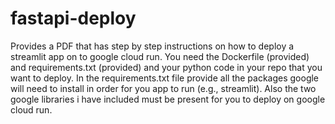 # fastapi-deploy

Provides a PDF that has step by step instructions on how to deploy a streamlit app on to google cloud run.  You need the Dockerfile (provided) and requirements.txt (provided) and your python code in your repo that you want to deploy.
In the requirements.txt file provide all the packages google will need to install in order for you app to run (e.g., streamlit).  Also the two google libraries i have included must be present for you to deploy on google cloud run.
